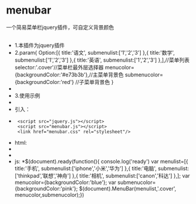 # menubar
一个简易菜单栏jquery插件，可自定义背景颜色

##

 
 * 1.本插件为jquery插件
 * 2.param{
	Option:[{
	 	title:'语文',
	 	submenulist:['1','2','3']
	 },{
	 	title:'数学',
	 	submenulist:['1','2','3']
	 },{
	 	title:'英语',
	 	submenulist:['1','2','3']
	 },],//菜单列表
	 selector:'.cover'//菜单栏最外层选择器
	 menucolor={backgroundColor:'#e73b3b'},//主菜单背景色
	 submenucolor={backgroundColor:'red'} //子菜单背景色
 }
 * 
 * 3.使用示例
 * 
 * 引入：
 * 		<script src="jquery.js"></script>
		<script src="menubar.js"></script>
		<link href="menubar.css" rel="stylesheet"/>
 * html:
 * <div class="cover"></div>
 * 
 * js:
 *$(document).ready(function(){
			console.log('ready')
			var menulist=[{
				title:'手机',
				submenulist:['iphone','小米','华为']
			},{
				title:'电脑',
				submenulist:['thinkpad','联想','神舟']
			},{
				title:'相机',
				submenulist:['canon','科达']
			},];
			var menucolor={backgroundColor:'blue'};
			var submenucolor={backgroundColor:'pink'};
			$(document).MenuBar(menulist,'.cover', menucolor,submenucolor);})
			
